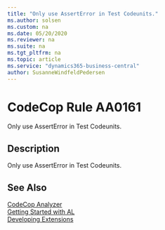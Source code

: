 ```yaml
---
title: "Only use AssertError in Test Codeunits."
ms.author: solsen
ms.custom: na
ms.date: 05/20/2020
ms.reviewer: na
ms.suite: na
ms.tgt_pltfrm: na
ms.topic: article
ms.service: "dynamics365-business-central"
author: SusanneWindfeldPedersen
---
```

[//]: # (START>DO_NOT_EDIT)
[//]: # (IMPORTANT:Do not edit any of the content between here and the END>DO_NOT_EDIT.)
[//]: # (Any modifications should be made in the .xml files in the ModernDev repo.)
# CodeCop Rule AA0161
Only use AssertError in Test Codeunits.  

## Description
Only use AssertError in Test Codeunits.

[//]: # (IMPORTANT: END>DO_NOT_EDIT)
## See Also  
[CodeCop Analyzer](codecop.md)  
[Getting Started with AL](../devenv-get-started.md)  
[Developing Extensions](../devenv-dev-overview.md)  